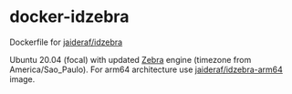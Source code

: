# docker-idzebra
Dockerfile for [jaideraf/idzebra](https://hub.docker.com/r/jaideraf/idzebra)

Ubuntu 20.04 (focal) with updated [Zebra](https://www.indexdata.com/resources/software/zebra/) engine (timezone from America/Sao_Paulo). For arm64 architecture use [jaideraf/idzebra-arm64](https://hub.docker.com/r/jaideraf/idzebra-arm64) image.
